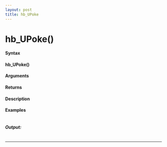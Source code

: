 ```yaml
---
layout: post
title: hb_UPoke
---
```


# hb_UPoke()


#### Syntax

#### hb_UPoke()

#### Arguments

#### Returns

#### Description

#### Examples

```

```

##### Output:

```

```

---